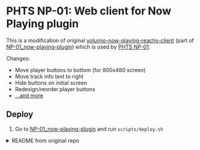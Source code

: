 # PHTS NP-01: Web client for Now Playing plugin

This is a modification of original [volumio-now-playing-reactjs-client] (part of [NP-01_now-playing-plugin]) which is used by [PHTS NP-01].

Changes:

- Move player buttons to bottom (for 800x480 screen)
- Move track info text to right
- Hide buttons on initial screen
- Redesign/reorder player buttons
- [...and more](https://github.com/phts/NP-01_now-playing-plugin-web-client/commits/master)

## Deploy

1. Go to [NP-01_now-playing-plugin] and run `scripts/deploy.sh`

<details>
<summary>README from original repo</summary>

Web client served by [Volumio Now Playing plugin](https://github.com/patrickkfkan/volumio-now-playing) (version: > 0.1.4), implemented in ReactJS.

## Changelog

0.5.2:

- Add support for 'Startup Options'
- Fix My Background URLs in Background component
- Revert change in v0.5.1 where Volumio logo bg is always displayed when player statua is 'stop'

  0.5.1:

－Add support for 'Background -> My Background' settings

- Minor bug fixes

  0.5.0:

- Fix regression: MetaDataPanel not showing description correctly
- Add support for 'Docked Volume Indicator -> % Symbol Size' setting
- Add support for Track Info Visibility settings
- Add support for 'IdleScreen -> My Background' settings
- Add support for 'IdleScreen -> Weather Area Height' setting

  0.4.0:

- Migrate to TypeScript
- Change settings handling

  0.3.0:

- Fix seekbar not working when moving to shorter song
- Add support for track info marquee title setting
- Add support for IdleScreen main alignment 'cycle' setting

  0.2.5:

- Idle screen Unsplash background: fetch image URL from API endpoint instead of constructing directly in the client.
- Add shutdown button to Action Panel
- Add support for 'Dock Component - Menu' setting

  0.2.4

- Add hourly weather to idle screen (tap / click "Current" weather to toggle between daily and hourly).
- Idle screen now shows all available forecast periods - scroll horizontally to view.
- Add workaround to seekbar for music services that don't push 'stop' state when playback finishes, causing displayed seek time to overflow duration.
- Add support for metadata font settings
- Improve responsive display of grid columns on browse screen.
- Add "Maximize" button to browse screen and queue for displays with horizontal resolutions higher than 1024px, so that contents won't be fixed at 80% width.
- Misc UI fixes and improvements

  0.2.3

- Fix volume bar of docked volume indicator closing on click

  0.2.2

- Improve seekbar accuracy when screen is inactive
- Add support for option to show volume bar when docked volume indicator is clicked
- Add translation support
- Misc UI fixes

  0.2.1

- Minor bug fix

  0.2.0

- Add Idle Screen
- Add support for Dock Components:
  - Action Panel trigger
  - Volume Indicator (replaces Volume Indicator Tweaks)
  - Clock
  - Weather
- Add support for seek time font size and color
- Fix state not updating on socket reconnect
- Fix seekbar's unreasonably high memory consumption (caused by `react-range` component; switched to `rc-slider` instead)
- Various other bug fixes

  0.1.2

- Add support for the following style settings:
  - Track info display order
  - Album art border
  - Background overlay gradients
  - Additional Volume Indicator Tweaks
- Some minor bug fixes

  0.1.1

- Add menus
- Add metadata service support
- Add Info View to Now Playing Screen
- Add performance settings support
- Misc UI fixes and improvements

  0.1.0

- Initial release

## License

MIT

</details>

[volumio-now-playing-reactjs-client]: https://github.com/patrickkfkan/volumio-now-playing-reactjs-client
[NP-01_now-playing-plugin]: https://github.com/phts/NP-01_now-playing-plugin
[PHTS NP-01]: https://tsaryk.com/NP-01
